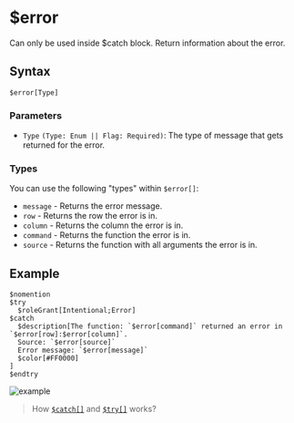 # $error
Can only be used inside $catch block. Return information about the error.

## Syntax
```
$error[Type]
```

### Parameters 
- `Type` `(Type: Enum || Flag: Required)`: The type of message that gets returned for the error.

### Types
You can use the following "types" within `$error[]`:
- `message` - Returns the error message.
- `row` - Returns the row the error is in.
- `column` - Returns the column the error is in.
- `command` - Returns the function the error is in.
- `source` - Returns the function with all arguments the error is in.

## Example
```
$nomention
$try
  $roleGrant[Intentional;Error]
$catch
  $description[The function: `$error[command]` returned an error in `$error[row]:$error[column]`.
  Source: `$error[source]`
  Error message: `$error[message]` 
  $color[#FF0000]
]
$endtry
```

![example](https://media.discordapp.net/attachments/1247968915091492965/1264207501700890634/image.png?ex=669d087c&is=669bb6fc&hm=8e4e16ecc87efff42c89804dbc6f9cc9be4500a5913e1f2121c05bc884eab642&=&format=webp&quality=lossless)

> How [`$catch[]`](./catch.md) and [`$try[]`](./try.md) works?
